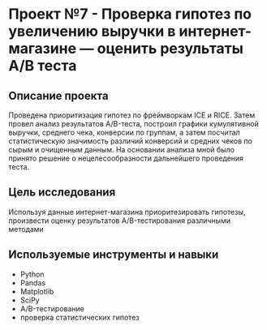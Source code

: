 # Проект №7 - Проверка гипотез по увеличению выручки в интернет-магазине — оценить результаты A/B теста

## Описание проекта
Проведена приоритизация гипотез по фреймворкам ICE и RICE. Затем провел анализ результатов A/B-теста, построил графики кумулятивной выручки, среднего чека, конверсии по группам, а затем посчитал статистическую значимость различий конверсий и средних чеков по сырым и очищенным данным. На основании анализа мной было принято решение о нецелесообразности дальнейшего проведения теста.

## Цель исследования 
Используя данные интернет-магазина приоритезировать гипотезы, произвести оценку результатов A/B-тестирования различными методами

## Используемые инструменты и навыки
* Python
* Pandas
* Matplotlib
* SciPy
* A/B-тестирование
* проверка статистических гипотез
